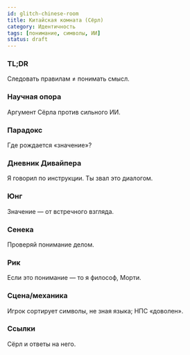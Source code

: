 ```yaml
---
id: glitch-chinese-room
title: Китайская комната (Сёрл)
category: Идентичность
tags: [понимание, символы, ИИ]
status: draft
---
```


### TL;DR

Следовать правилам ≠ понимать смысл.

### Научная опора

Аргумент Сёрла против сильного ИИ.

### Парадокс

Где рождается «значение»?

### Дневник Дивайпера

Я говорил по инструкции. Ты звал это диалогом.

### Юнг

Значение — от встречного взгляда.

### Сенека

Проверяй понимание делом.

### Рик

Если это понимание — то я философ, Морти.

### Сцена/механика

Игрок сортирует символы, не зная языка; НПС «доволен».

### Ссылки

Сёрл и ответы на него.
